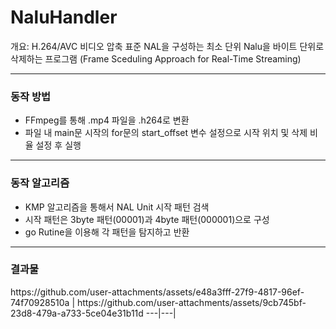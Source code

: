 # NaluHandler
개요: H.264/AVC 비디오 압축 표준 NAL을 구성하는 최소 단위 Nalu을 바이트 단위로 삭제하는 프로그램 
(Frame Sceduling Approach for Real-Time Streaming)

---
### 동작 방법
- FFmpeg를 통해 .mp4 파일을 .h264로 변환
- 파일 내 main문 시작의 for문의 start_offset 변수 설정으로 시작 위치 및 삭제 비율 설정 후 실행

---
### 동작 알고리즘
- KMP 알고리즘을 통해서 NAL Unit 시작 패턴 검색
- 시작 패턴은 3byte 패턴(00001)과 4byte 패턴(000001)으로 구성
- go Rutine을 이용해 각 패턴을 탐지하고 반환

---
### 결과물
<p align="">
https://github.com/user-attachments/assets/e48a3fff-27f9-4817-96ef-74f70928510a | https://github.com/user-attachments/assets/9cb745bf-23d8-479a-a733-5ce04e31b11d
---|---|
